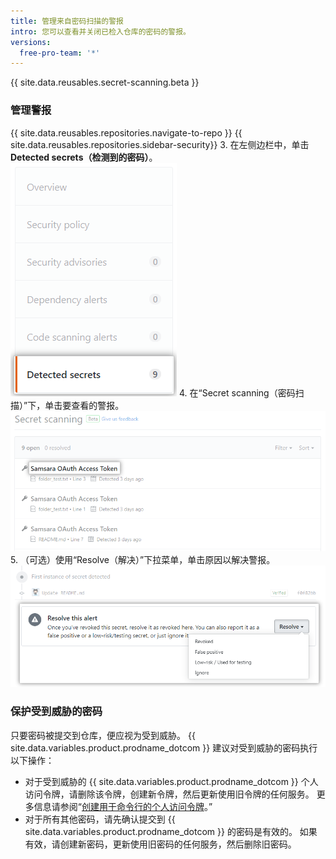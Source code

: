 ```yaml
---
title: 管理来自密码扫描的警报
intro: 您可以查看并关闭已检入仓库的密码的警报。
versions:
  free-pro-team: '*'
---
```


{{ site.data.reusables.secret-scanning.beta }}

### 管理警报

{{ site.data.reusables.repositories.navigate-to-repo }}
{{ site.data.reusables.repositories.sidebar-security}}
3. 在左侧边栏中，单击 **Detected secrets（检测到的密码）**。 !["检测到的密码"选项卡](/assets/images/help/repository/sidebar-secrets.png)
4. 在“Secret scanning（密码扫描）”下，单击要查看的警报。 ![来自密码扫描的警报](/assets/images/help/repository/secret-scanning-click-alert.png)
5. （可选）使用“Resolve（解决）”下拉菜单，单击原因以解决警报。 ![用于解决来自密码扫描的警报的下拉菜单](/assets/images/help/repository/secret-scanning-resolve-alert.png)

### 保护受到威胁的密码

只要密码被提交到仓库，便应视为受到威胁。 {{ site.data.variables.product.prodname_dotcom }} 建议对受到威胁的密码执行以下操作：

- 对于受到威胁的 {{ site.data.variables.product.prodname_dotcom }} 个人访问令牌，请删除该令牌，创建新令牌，然后更新使用旧令牌的任何服务。 更多信息请参阅“[创建用于命令行的个人访问令牌](/github/authenticating-to-github/creating-a-personal-access-token-for-the-command-line)。”
- 对于所有其他密码，请先确认提交到 {{ site.data.variables.product.prodname_dotcom }} 的密码是有效的。 如果有效，请创建新密码，更新使用旧密码的任何服务，然后删除旧密码。

